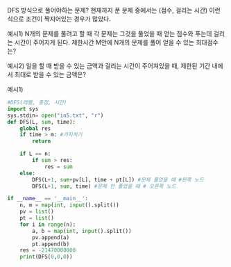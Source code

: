 DFS 방식으로 풀어야하는 문제?
현재까지 푼 문제 중에서는 (점수, 걸리는 시간) 이런식으로 조건이 짝지어있는 경우가 많았다.

예시1) N개의 문제를 풀려고 할 때 각 문제는 그것을 풀었을 때 얻는 점수와 푸는데 걸리는 시간이 주어지게 된다. 
제한시간 M안에 N개의 문제를 풀어 얻을 수 있는 최대점수는?

예시2) 일을 할 때 받을 수 있는 금액과 걸리는 시간이 주어져있을 때, 
제한된 기간 내에서 최대로 받을 수 있는 금액은?

예시1)
```python
#DFS(레벨, 총점, 시간)
import sys
sys.stdin= open("in5.txt", "r")
def DFS(L, sum, time):
    global res 
    if time > m: #가지치기
        return

    if L == n:
        if sum > res:
            res = sum
    else:
        DFS(L+1, sum+pv[L], time + pt[L]) #문제 풀었을 때 #왼쪽 노드
        DFS(L+1, sum, time) #문제 안 풀었을 때 # 오른쪽 노드

if __name__ == '__main__':
    n, m = map(int, input().split())
    pv = list()
    pt = list()
    for i in range(n):
        a, b = map(int, input().split())
        pv.append(a)
        pt.append(b)
    res = -21470000000
    print(DFS(0,0,0))
```
